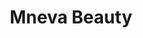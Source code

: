 ---
title: Mneva Beauty
text: Премиум-косметология и уход за кожей с акцентом на инновационные технологии
image:
  src: "/projects/mneva_beauty.avif"
  alt: "Mneva Beauty"
  width: 1360
  height: "auto"
  format: "avif"
tags: Брендинг, Веб-дизайн, E-commerce, SEO, Контент
link: https://mnevabeauty.ru
---